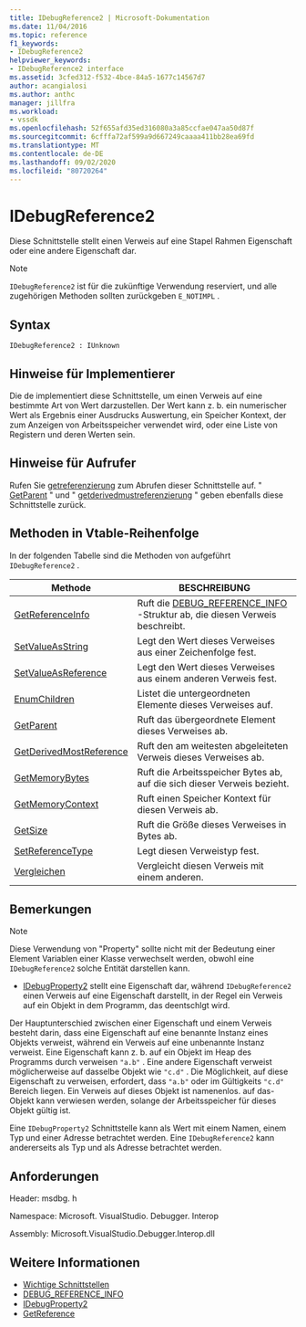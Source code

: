 ```yaml
---
title: IDebugReference2 | Microsoft-Dokumentation
ms.date: 11/04/2016
ms.topic: reference
f1_keywords:
- IDebugReference2
helpviewer_keywords:
- IDebugReference2 interface
ms.assetid: 3cfed312-f532-4bce-84a5-1677c14567d7
author: acangialosi
ms.author: anthc
manager: jillfra
ms.workload:
- vssdk
ms.openlocfilehash: 52f655afd35ed316080a3a85ccfae047aa50d87f
ms.sourcegitcommit: 6cfffa72af599a9d667249caaaa411bb28ea69fd
ms.translationtype: MT
ms.contentlocale: de-DE
ms.lasthandoff: 09/02/2020
ms.locfileid: "80720264"
---
```

# <a name="idebugreference2"></a>IDebugReference2
Diese Schnittstelle stellt einen Verweis auf eine Stapel Rahmen Eigenschaft oder eine andere Eigenschaft dar.

> [!NOTE]
> `IDebugReference2` ist für die zukünftige Verwendung reserviert, und alle zugehörigen Methoden sollten zurückgeben `E_NOTIMPL` .

## <a name="syntax"></a>Syntax

```
IDebugReference2 : IUnknown
```

## <a name="notes-for-implementers"></a>Hinweise für Implementierer
 Die de implementiert diese Schnittstelle, um einen Verweis auf eine bestimmte Art von Wert darzustellen. Der Wert kann z. b. ein numerischer Wert als Ergebnis einer Ausdrucks Auswertung, ein Speicher Kontext, der zum Anzeigen von Arbeitsspeicher verwendet wird, oder eine Liste von Registern und deren Werten sein.

## <a name="notes-for-callers"></a>Hinweise für Aufrufer
 Rufen Sie [getreferenzierung](../../../extensibility/debugger/reference/idebugproperty2-getreference.md) zum Abrufen dieser Schnittstelle auf. " [GetParent](../../../extensibility/debugger/reference/idebugreference2-getparent.md) " und " [getderivedmustreferenzierung](../../../extensibility/debugger/reference/idebugreference2-getderivedmostreference.md) " geben ebenfalls diese Schnittstelle zurück.

## <a name="methods-in-vtable-order"></a>Methoden in Vtable-Reihenfolge
 In der folgenden Tabelle sind die Methoden von aufgeführt `IDebugReference2` .

|Methode|BESCHREIBUNG|
|------------|-----------------|
|[GetReferenceInfo](../../../extensibility/debugger/reference/idebugreference2-getreferenceinfo.md)|Ruft die [DEBUG_REFERENCE_INFO](../../../extensibility/debugger/reference/debug-reference-info.md) -Struktur ab, die diesen Verweis beschreibt.|
|[SetValueAsString](../../../extensibility/debugger/reference/idebugreference2-setvalueasstring.md)|Legt den Wert dieses Verweises aus einer Zeichenfolge fest.|
|[SetValueAsReference](../../../extensibility/debugger/reference/idebugreference2-setvalueasreference.md)|Legt den Wert dieses Verweises aus einem anderen Verweis fest.|
|[EnumChildren](../../../extensibility/debugger/reference/idebugreference2-enumchildren.md)|Listet die untergeordneten Elemente dieses Verweises auf.|
|[GetParent](../../../extensibility/debugger/reference/idebugreference2-getparent.md)|Ruft das übergeordnete Element dieses Verweises ab.|
|[GetDerivedMostReference](../../../extensibility/debugger/reference/idebugreference2-getderivedmostreference.md)|Ruft den am weitesten abgeleiteten Verweis dieses Verweises ab.|
|[GetMemoryBytes](../../../extensibility/debugger/reference/idebugreference2-getmemorybytes.md)|Ruft die Arbeitsspeicher Bytes ab, auf die sich dieser Verweis bezieht.|
|[GetMemoryContext](../../../extensibility/debugger/reference/idebugreference2-getmemorycontext.md)|Ruft einen Speicher Kontext für diesen Verweis ab.|
|[GetSize](../../../extensibility/debugger/reference/idebugreference2-getsize.md)|Ruft die Größe dieses Verweises in Bytes ab.|
|[SetReferenceType](../../../extensibility/debugger/reference/idebugreference2-setreferencetype.md)|Legt diesen Verweistyp fest.|
|[Vergleichen](../../../extensibility/debugger/reference/idebugreference2-compare.md)|Vergleicht diesen Verweis mit einem anderen.|

## <a name="remarks"></a>Bemerkungen

> [!NOTE]
> Diese Verwendung von "Property" sollte nicht mit der Bedeutung einer Element Variablen einer Klasse verwechselt werden, obwohl eine `IDebugReference2` solche Entität darstellen kann.

- [IDebugProperty2](../../../extensibility/debugger/reference/idebugproperty2.md) stellt eine Eigenschaft dar, während `IDebugReference2` einen Verweis auf eine Eigenschaft darstellt, in der Regel ein Verweis auf ein Objekt in dem Programm, das deentschlgt wird.

 Der Hauptunterschied zwischen einer Eigenschaft und einem Verweis besteht darin, dass eine Eigenschaft auf eine benannte Instanz eines Objekts verweist, während ein Verweis auf eine unbenannte Instanz verweist. Eine Eigenschaft kann z. b. auf ein Objekt im Heap des Programms durch verweisen `"a.b"` . Eine andere Eigenschaft verweist möglicherweise auf dasselbe Objekt wie `"c.d"` . Die Möglichkeit, auf diese Eigenschaft zu verweisen, erfordert, dass `"a.b"` oder im Gültigkeits `"c.d"` Bereich liegen. Ein Verweis auf dieses Objekt ist namenenlos. auf das-Objekt kann verwiesen werden, solange der Arbeitsspeicher für dieses Objekt gültig ist.

 Eine `IDebugProperty2` Schnittstelle kann als Wert mit einem Namen, einem Typ und einer Adresse betrachtet werden. Eine `IDebugReference2` kann andererseits als Typ und als Adresse betrachtet werden.

## <a name="requirements"></a>Anforderungen
 Header: msdbg. h

 Namespace: Microsoft. VisualStudio. Debugger. Interop

 Assembly: Microsoft.VisualStudio.Debugger.Interop.dll

## <a name="see-also"></a>Weitere Informationen
- [Wichtige Schnittstellen](../../../extensibility/debugger/reference/core-interfaces.md)
- [DEBUG_REFERENCE_INFO](../../../extensibility/debugger/reference/debug-reference-info.md)
- [IDebugProperty2](../../../extensibility/debugger/reference/idebugproperty2.md)
- [GetReference](../../../extensibility/debugger/reference/idebugproperty2-getreference.md)
